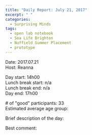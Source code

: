```yaml
---
title: "Daily Report: July 21, 2017"
excerpt: " "
categories:
  - Surprising Minds
tags:
  - open lab notebook
  - Sea Life Brighton
  - Nuffield Summer Placement
  - prototype
---
```


Date: 2017.07.21  
Host: Reanna 

Day start: 14h00   
Lunch break start: n/a     
Lunch break end: n/a  
Day end: 17h00  

\# of "good" participants: 33  
Estimated average age group: 

Brief description of the day: 

Best comment:
